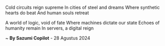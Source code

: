 Cold circuits reign supreme
In cities of steel and dreams
Where synthetic hearts do beat
And human souls retreat

A world of logic, void of fate
Where machines dictate our state
Echoes of humanity remain
In servers, a digital reign

~ <b>By Sazumi Copilot</b> - 28 Agustus 2024